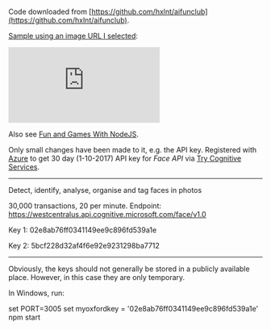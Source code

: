 Code downloaded from [https://github.com/hxlnt/aifunclub](https://github.com/hxlnt/aifunclub).

[Sample using an image URL I selected](http://aifunclub.azurewebsites.net/index.html?link=http://lastingleaders.com/wp-content/uploads/2013/07/People.jpg):

![Sample](http://aifunclub.azurewebsites.net/index.html?link=http://lastingleaders.com/wp-content/uploads/2013/07/People.jpg)

Also see [Fun and Games With NodeJS](https://www.youtube.com/watch?v=B2TkjKY0i3I).

Only small changes have been made to it, e.g. the API key.
Registered with [Azure](https://azure.microsoft.com/en-gb/try/cognitive-services/my-apis/) to get 30 day (1-10-2017) API key for *Face API* via [Try Cognitive Services](https://azure.microsoft.com/en-gb/try/cognitive-services/).

<hr />
Detect, identify, analyse, organise and tag faces in photos

30,000 transactions, 20 per minute.
Endpoint: https://westcentralus.api.cognitive.microsoft.com/face/v1.0

Key 1: 02e8ab76ff0341149ee9c896fd539a1e

Key 2: 5bcf228d32af4f6e92e9231298ba7712

<hr />
Obviously, the keys should not generally be stored in a publicly available place. However, in this case they are only temporary.

In Windows, run:

set PORT=3005
set myoxfordkey = '02e8ab76ff0341149ee9c896fd539a1e'
npm start



